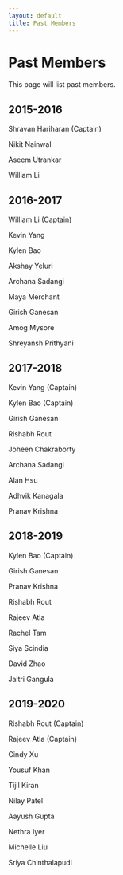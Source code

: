 ```yaml
---
layout: default
title: Past Members
---
```


# Past Members

This page will list past members.

## 2015-2016
Shravan Hariharan (Captain)

Nikit Nainwal

Aseem Utrankar

William Li

## 2016-2017
William Li (Captain)

Kevin Yang

Kylen Bao

Akshay Yeluri

Archana Sadangi

Maya Merchant

Girish Ganesan

Amog Mysore

Shreyansh Prithyani

## 2017-2018
Kevin Yang (Captain)

Kylen Bao (Captain)

Girish Ganesan

Rishabh Rout

Joheen Chakraborty

Archana Sadangi

Alan Hsu

Adhvik Kanagala

Pranav Krishna

## 2018-2019
Kylen Bao (Captain)

Girish Ganesan

Pranav Krishna

Rishabh Rout

Rajeev Atla

Rachel Tam

Siya Scindia

David Zhao

Jaitri Gangula

## 2019-2020
Rishabh Rout (Captain)

Rajeev Atla (Captain)

Cindy Xu

Yousuf Khan

Tijil Kiran

Nilay Patel

Aayush Gupta

Nethra Iyer

Michelle Liu

Sriya Chinthalapudi
